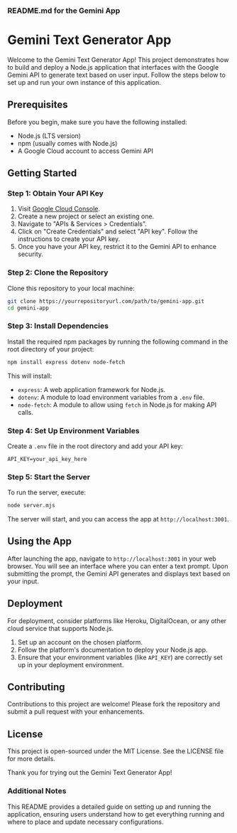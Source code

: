 

### README.md for the Gemini App


# Gemini Text Generator App

Welcome to the Gemini Text Generator App! This project demonstrates how to build and deploy a Node.js application that interfaces with the Google Gemini API to generate text based on user input. Follow the steps below to set up and run your own instance of this application.

## Prerequisites

Before you begin, make sure you have the following installed:
- Node.js (LTS version)
- npm (usually comes with Node.js)
- A Google Cloud account to access Gemini API

## Getting Started

### Step 1: Obtain Your API Key
1. Visit [Google Cloud Console](https://console.cloud.google.com/).
2. Create a new project or select an existing one.
3. Navigate to "APIs & Services > Credentials".
4. Click on "Create Credentials" and select "API key". Follow the instructions to create your API key.
5. Once you have your API key, restrict it to the Gemini API to enhance security.

### Step 2: Clone the Repository
Clone this repository to your local machine:
```bash
git clone https://yourrepositoryurl.com/path/to/gemini-app.git
cd gemini-app
```

### Step 3: Install Dependencies
Install the required npm packages by running the following command in the root directory of your project:
```bash
npm install express dotenv node-fetch
```
This will install:
- `express`: A web application framework for Node.js.
- `dotenv`: A module to load environment variables from a `.env` file.
- `node-fetch`: A module to allow using `fetch` in Node.js for making API calls.

### Step 4: Set Up Environment Variables
Create a `.env` file in the root directory and add your API key:
```plaintext
API_KEY=your_api_key_here
```

### Step 5: Start the Server
To run the server, execute:
```bash
node server.mjs
```
The server will start, and you can access the app at `http://localhost:3001`.

## Using the App

After launching the app, navigate to `http://localhost:3001` in your web browser. You will see an interface where you can enter a text prompt. Upon submitting the prompt, the Gemini API generates and displays text based on your input.

## Deployment

For deployment, consider platforms like Heroku, DigitalOcean, or any other cloud service that supports Node.js.

1. Set up an account on the chosen platform.
2. Follow the platform's documentation to deploy your Node.js app.
3. Ensure that your environment variables (like `API_KEY`) are correctly set up in your deployment environment.

## Contributing

Contributions to this project are welcome! Please fork the repository and submit a pull request with your enhancements.

## License

This project is open-sourced under the MIT License. See the LICENSE file for more details.

Thank you for trying out the Gemini Text Generator App!


### Additional Notes

This README provides a detailed guide on setting up and running the application, ensuring users understand how to get everything running and where to place and update necessary configurations.
